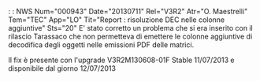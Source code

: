  :  : NWS Num="000943" Date="20130711" Rel="V3R2" Atr="O. Maestrelli" Tem="TEC" App="LO" Tit="Report :  risoluzione DEC nelle colonne aggiuntive" Sts="20"
E' stato corretto un problema che si era inserito con il rilascio Tarassaco che non permetteva di emettere le colonne aggiuntive di decodifica degli oggetti nelle emissioni PDF delle matrici.

Il fix è presente con l'upgrade V3R2M130608-01F Stable 11/07/2013 e disponibile dal giorno 12/07/2013
